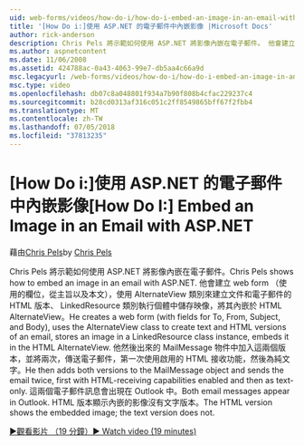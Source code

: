 ```yaml
---
uid: web-forms/videos/how-do-i/how-do-i-embed-an-image-in-an-email-with-aspnet
title: '[How Do i:]使用 ASP.NET 的電子郵件中內嵌影像 |Microsoft Docs'
author: rick-anderson
description: Chris Pels 將示範如何使用 ASP.NET 將影像內嵌在電子郵件。 他會建立 web form （使用的欄位，從主旨以及本文），會使用 AlternateView...
ms.author: aspnetcontent
ms.date: 11/06/2008
ms.assetid: 424788ac-0a43-4063-99e7-db5aa4c66a9d
msc.legacyurl: /web-forms/videos/how-do-i/how-do-i-embed-an-image-in-an-email-with-aspnet
msc.type: video
ms.openlocfilehash: db07c8a048801f934a7b90f808b4cfac229237c4
ms.sourcegitcommit: b28cd0313af316c051c2ff8549865bff67f2fbb4
ms.translationtype: MT
ms.contentlocale: zh-TW
ms.lasthandoff: 07/05/2018
ms.locfileid: "37813235"
---
```

<a name="how-do-i-embed-an-image-in-an-email-with-aspnet"></a><span data-ttu-id="9311c-104">[How Do i:]使用 ASP.NET 的電子郵件中內嵌影像</span><span class="sxs-lookup"><span data-stu-id="9311c-104">[How Do I:] Embed an Image in an Email with ASP.NET</span></span>
====================
<span data-ttu-id="9311c-105">藉由[Chris Pels](https://twitter.com/chrispels)</span><span class="sxs-lookup"><span data-stu-id="9311c-105">by [Chris Pels](https://twitter.com/chrispels)</span></span>

<span data-ttu-id="9311c-106">Chris Pels 將示範如何使用 ASP.NET 將影像內嵌在電子郵件。</span><span class="sxs-lookup"><span data-stu-id="9311c-106">Chris Pels shows how to embed an image in an email with ASP.NET.</span></span> <span data-ttu-id="9311c-107">他會建立 web form （使用的欄位，從主旨以及本文），使用 AlternateView 類別來建立文件和電子郵件的 HTML 版本、 LinkedResource 類別執行個體中儲存映像，將其內嵌於 HTML AlternateView。</span><span class="sxs-lookup"><span data-stu-id="9311c-107">He creates a web form (with fields for To, From, Subject, and Body), uses the AlternateView class to create text and HTML versions of an email, stores an image in a LinkedResource class instance, embeds it in the HTML AlternateView.</span></span> <span data-ttu-id="9311c-108">他然後出來的 MailMessage 物件中加入這兩個版本，並將兩次，傳送電子郵件，第一次使用啟用的 HTML 接收功能，然後為純文字。</span><span class="sxs-lookup"><span data-stu-id="9311c-108">He then adds both versions to the MailMessage object and sends the email twice, first with HTML-receiving capabilities enabled and then as text-only.</span></span> <span data-ttu-id="9311c-109">這兩個電子郵件訊息會出現在 Outlook 中。</span><span class="sxs-lookup"><span data-stu-id="9311c-109">Both email messages appear in Outlook.</span></span> <span data-ttu-id="9311c-110">HTML 版本顯示內嵌的影像沒有文字版本。</span><span class="sxs-lookup"><span data-stu-id="9311c-110">The HTML version shows the embedded image; the text version does not.</span></span>

[<span data-ttu-id="9311c-111">&#9654;觀看影片 （19 分鐘）</span><span class="sxs-lookup"><span data-stu-id="9311c-111">&#9654; Watch video (19 minutes)</span></span>](https://channel9.msdn.com/Blogs/ASP-NET-Site-Videos/how-do-i-embed-an-image-in-an-email-with-aspnet)
